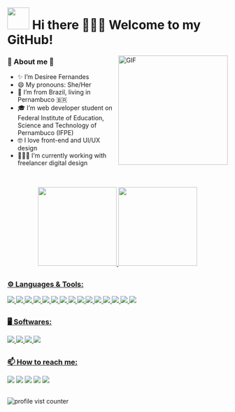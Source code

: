<!--
**desireefernandes/desireefernandes** is a ✨ _special_ ✨ repository because its `README.md` (this file) appears on your GitHub profile.

Here are some ideas to get you started:

### About me
- 🔭 I’m currently working on ...
- 🌱 I’m currently learning ...
- 👯 I’m looking to collaborate on ...
- 🤔 I’m looking for help with ...
- 💬 Ask me about ...
- 📫 How to reach me: ...
- 😄 Pronouns: ...
- ⚡ Fun fact: ...
I am a front-end student. 
I love watching anime, doing sports and learning about technology.
-->

# <img src="https://media1.giphy.com/media/zJ3V6Ot51H8Y0/giphy.gif?cid=790b7611455c0b8c4d3c8cedecd153d1bb6a82f72ee1998a&rid=giphy.gif&ct=s" width="50"> Hi there 👩🏾‍💻 Welcome to my GitHub!

<!--
<div align="center">
    <img src="https://media0.giphy.com/media/Qo2dupDib32rkTY4hX/giphy.gif?cid=790b7611083e0964813fab0b57b6f4a16fbc55131d2c545b&rid=giphy.gif&ct=s" height="80">
</div>
-->

<img width="250" alt="GIF" align="right" src="https://media2.giphy.com/media/juua9i2c2fA0AIp2iq/giphy.gif?cid=790b7611b4e4bf02c9b0877b66dad62090cb95617dbba4d7&rid=giphy.gif&ct=s">


### 🦋 About me 🦋
- ✨ I’m Desiree Fernandes
- 😄 My pronouns: She/Her
- 📍 I’m from Brazil, living in Pernambuco 🇧🇷
- 🎓 I’m web developer student on Federal Institute of Education, Science and Technology of Pernambuco (IFPE)
- 🤓 I love front-end and UI/UX design
- 👩🏾‍💻 I’m currently working with freelancer digital design

##

<div align="center">
    <br>
    <a href="https://github.com/desireefernandes">
    <img height="180" src="https://github-readme-stats.vercel.app/api?username=desireefernandes&show_icons=true&theme=cobalt&include_all_commits=true&count_private=true" />
    <img height="180" src="https://github-readme-stats.vercel.app/api/top-langs/?username=desireefernandes&layout=compact&langs_count=7&theme=cobalt" />
    <!-- <img height="180em" src="https://activity-graph.herokuapp.com/graph?username=desireefernandes&theme=dark" /> -->
    <!-- <img height="190" src="https://github-readme-streak-stats.herokuapp.com/?user=desireefernandes&theme=dracula" />  -->
    <!-- <img height="190" src="https://giphy.com/embed/MT5UUV1d4CXE2A37Dg"/>  -->
        
</div>
    
##
  
### ⚙️ Languages & Tools:

 <div>
    <img src="https://img.shields.io/badge/HTML5-E34F26?style=for-the-badge&logo=html5&logoColor=white" target="_blank"/>
    <img src="https://img.shields.io/badge/CSS3-1572B6?style=for-the-badge&logo=css3&logoColor=white" target="_blank"/>
    <img src="https://img.shields.io/badge/JavaScript-323330?style=for-the-badge&logo=javascript&logoColor=F7DF1E" target="_blank"/>
    <img src="https://img.shields.io/badge/Java-ED8B00?style=for-the-badge&logo=java&logoColor=white" target="_blank"/>
    <img src="https://img.shields.io/badge/PHP-777BB4?style=for-the-badge&logo=php&logoColor=white" target="_blank"/>
    <img src="https://img.shields.io/badge/Node.js-339933?style=for-the-badge&logo=nodedotjs&logoColor=white" target="_blank"/>
    <img src="https://img.shields.io/badge/Laravel-FF2D20?style=for-the-badge&logo=laravel&logoColor=white" target="_blank"/>
    <img src="https://img.shields.io/badge/Tailwind_CSS-38B2AC?style=for-the-badge&logo=tailwind-css&logoColor=white" target="_blank"/> 
    <img src="https://img.shields.io/badge/Android-3DDC84?style=for-the-badge&logo=android&logoColor=white" target="_blank"/>
    <img src="https://img.shields.io/badge/Linux-FCC624?style=for-the-badge&logo=linux&logoColor=black" target="_blank"/>
    <img src="https://img.shields.io/badge/Ubuntu-E95420?style=for-the-badge&logo=ubuntu&logoColor=white" target="_blank"/>
    <img src="https://img.shields.io/badge/GitHub-100000?style=for-the-badge&logo=github&logoColor=white" target="_blank"/>
    <img src="https://img.shields.io/badge/MySQL-005C84?style=for-the-badge&logo=mysql&logoColor=white" target="_blank"/>
    <img src="https://img.shields.io/badge/Figma-F24E1E?style=for-the-badge&logo=figma&logoColor=white" target="_blank"/>
    <img src="https://img.shields.io/badge/OpenGL-FFFFFF?style=for-the-badge&logo=opengl" target="_blank"/> 
</div>
  
  
##
  
### 🖥️ Softwares:

 <div>
    <img src="https://img.shields.io/badge/Adobe%20Photoshop-31A8FF?style=for-the-badge&logo=Adobe%20Photoshop&logoColor=black" target="_blank"/>
    <img src="https://img.shields.io/badge/Adobe%20Illustrator-FF9A00?style=for-the-badge&logo=adobe%20illustrator&logoColor=white" target="_blank"/>
    <img src="https://img.shields.io/badge/Krita-203759?style=for-the-badge&logo=krita&logoColor=EEF37B" target="_blank"/>
    <img src="https://img.shields.io/badge/Inkscape-000000?style=for-the-badge&logo=Inkscape&logoColor=white" target="_blank"/>
</div>
 
##
  
### 📫 How to reach me:

 <div>
    <a href = "mailto:desireefernandes00@gmail.com"><img src="https://img.shields.io/badge/-Gmail-%23333?style=for-the-badge&logo=gmail&logoColor=white" target="_blank"></a>
    <a href="https://www.linkedin.com/in/desireef00/"><img src="https://img.shields.io/badge/-LinkedIn-%230077B5?style=for-the-badge&logo=linkedin&logoColor=white" target="_blank"></a>
    <a href="https://www.behance.net/desireefernandes/" target="_blank"><img src="https://img.shields.io/badge/Behance-0054F7?style=for-the-badge&logo=behance&logoColor=white"></a> 
    <a href="https://instagram.com/desireefernandes_" ><img src="https://img.shields.io/badge/-Instagram-%23E4405F?style=for-the-badge&logo=instagram&logoColor=white" target="_blank"></a>
    <a href="https://twitter.com/_dsiree/"><img src="https://img.shields.io/badge/-Twitter-%230077B5?style=for-the-badge&logo=twitter&logoColor=white" target="_blank"></a> 
</div>  

##    

<p align="left"><img src="https://komarev.com/ghpvc/?username=desireefernandes&color=blueviolet&style=flat-square&label=profile+views" alt="profile vist counter" /></p>
